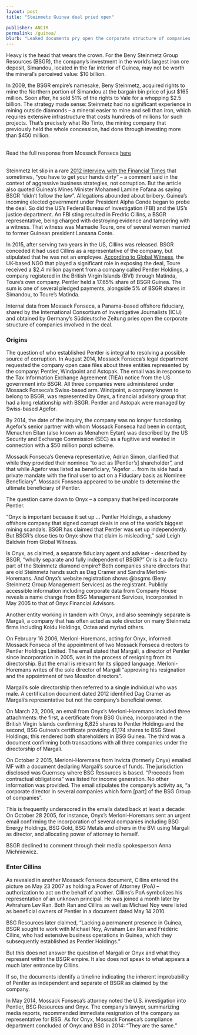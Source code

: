 ```yaml
---
layout: post
title: "Steinmetz Guinea deal pried open"

publisher: ANCIR
permalink: /guinea/
blurb: "Leaked documents pry open the corporate structure of companies involved in a mining rights scandal in Guinea."
---
```


Heavy is the head that wears the crown. For the Beny Steinmetz Group Resources (BSGR), the company’s investment in the world’s largest iron ore deposit, Simandou, located in the far interior of Guinea, may not be worth the mineral’s perceived value: $10 billion.
 
In 2009, the BSGR empire’s namesake, Beny Steinmetz, acquired rights to mine the Northern portion of Simandou at the bargain bin price of just $165 million. Soon after, he sold 51% of the rights to Vale for a whopping $2.5 billion. The strategy made sense: Steinmetz had no significant experience in mining outside diamonds – a mineral easier to mine and sell than iron, which requires extensive infrastructure that costs hundreds of millions for such projects. That’s precisely what Rio Tinto, the mining company that previously held the whole concession, had done through investing more than $450 million.

<br/>
<div class="panel panel-default">
  <div class="panel-heading">
  Read the full response from Mossack Fonseca <a href="https://sourceafrica.net/documents/***REMOVED***.html" target="_blank">here</a>
  </div>
</div>
<br/>

Steinmetz let slip in a rare [2012 interview with the Financial Times](http://www.ft.com/intl/cms/s/0/c2df0cca-562a-11e1-a328-00144feabdc0.html) that sometimes, “you have to get your hands dirty” – a comment said in the context of aggressive business strategies, not corruption. But the article also quoted Guinea’s Mines Minister Mohamed Lamine Fofana as saying BSGR “didn’t follow the law”. Allegations abounded about bribery.  Guinea’s incoming elected government under President Alpha Conde began to probe the deal. So did the US’s Federal Bureau of Investigation (FBI) and the US’s justice department. An FBI sting resulted in Fredric Cillins, a BSGR representative, being charged with destroying evidence and tampering with a witness. That witness was Mamadie Toure, one of several women married to former Guinean president Lansana Conte.

In 2015, after serving two years in the US, Cillins was released. BSGR conceded it had used Cillins as a representative of the company, but stipulated that he was not an employee. [According to Global Witness](https://www.globalwitness.org/en-gb/archive/damning-video-and-contracts-show-bsgr-was-lying-guinea-mining-scandal/), the UK-based NGO that played a significant role in exposing the deal, Toure received a $2.4 million payment from a company called Pentler Holdings, a company registered in the British Virgin Islands (BVI) through Matinda, Toure’s own company. Pentler held a 17.65% share of BSGR Guinea. The sum is one of several pledged payments, alongside 5% of BSGR shares in Simandou, to Toure’s Matinda.

Internal data from Mossack Fonseca, a Panama-based offshore fiduciary, shared by the International Consortium of Investigative Journalists (ICIJ) and obtained by Germany’s Süddeutsche Zeitung pries open the corporate structure of companies involved in the deal.

### Origins

The question of who established Pentler is integral to resolving a possible source of corruption. In August 2014, Mossack Fonseca’s legal department requested the company open case files about three entities represented by the company: Pentler, Windpoint and Astopak. The email was in response to the Tax Information Exchange Agreement (TIEA) notice from the US government into BSGR. All three companies were administered under Mossack Fonseca’s Swiss-based arm. Windpoint, a company known to belong to BSGR, was represented by Onyx, a financial advisory group that had a long relationship with BSGR. Pentler and Astopak were managed by Swiss-based Agefor. 

By 2014, the date of the inquiry, the company was no longer functioning. Agefor’s senior partner with whom Mossack Fonseca had been in contact, Menachen Eitan (also known as Menahem Eytan) was described by the US Security and Exchange Commission (SEC) as a fugitive and wanted in connection with a $50 million ponzi scheme.
 
Mossack Fonseca’s Geneva representative, Adrian Simon, clarified that while they provided their nominee “to act as [Pentler’s] shareholder”, and that while Agefor was listed as beneficiary, “Agefor … from its side had a private mandate with the final user to act on a Fiduciary basis as Nominee Beneficiary”. Mossack Fonseca appeared to be unable to determine the ultimate beneficiary of Pentler.

The question came down to Onyx – a company that helped incorporate Pentler.
  
“Onyx is important because it set up … Pentler Holdings, a shadowy offshore company that signed corrupt deals in one of the world’s biggest mining scandals. BSGR has claimed that Pentler was set up independently. But BSGR’s close ties to Onyx show that claim is misleading,” said Leigh Baldwin from Global Witness.
   
Is Onyx, as claimed, a separate fiduciary agent and adviser - described by BSGR, “wholly separate and fully independent of BSGR?” Or is it a de facto part of the Steinmetz diamond empire? Both companies share directors that are old Steinmetz hands such as Dag Cramer and Sandra Merloni-Horemans. And Onyx’s website registration shows @bsgms (Beny Steinmetz Group Management Services) as the registrant. Publicly accessible information including corporate data from Company House reveals a name change from BSG Management Services, incorporated in May 2005 to that of Onyx Financial Advisors.

Another entity working in tandem with Onyx, and also seemingly separate is Margali, a company that has often acted as sole director on many Steinmetz firms including Koidu Holdings, Octea and myriad others.

On February 16 2006, Merloni-Horemans, acting for Onyx, informed Mossack Fonseca of the appointment of two Mossack Fonseca directors to Pentler Holdings Limited. The email stated that Margali, a director of Pentler since incorporation in 2005, was in the process of resigning from its directorship. But the email is relevant for its slipped language. Merloni-Horemans writes of the sole director of Margali “approving his resignation and the appointment of two Mossfon directors”.

Margali’s sole directorship then referred to a single individual who was male. A certification document dated 2012 identified Dag Cramer as Margali’s representative but not the company’s beneficial owner. 

On March 23, 2006, an email from Onyx’s Merloni-Horemans included three attachments: the first, a certificate from BSG Guinea, incorporated in the British Virgin Islands confirming 8,825 shares to Pentler Holdings and the second, BSG Guinea’s certificate providing 41,174 shares to BSG Steel Holdings; this rendered both shareholders in BSG Guinea. The third was a document confirming both transactions with all three companies under the directorship of Margali.

On October 2 2015, Merloni-Horemans from Invicta (formerly Onyx) emailed MF with a document declaring Margali’s source of funds. The jurisdiction disclosed was Guernsey where BSG Resources is based. “Proceeds from contractual obligations” was listed for income generation. No other information was provided. The email stipulates the company’s activity as, “a corporate director in several companies which form [part] of the BSG Group of companies”.
    
This is frequently underscored in the emails dated back at least a decade: On October 28 2005, for instance, Onyx’s Merloni-Horemans sent an urgent email confirming the incorporation of several companies including BSG Energy Holdings, BSG Gold, BSG Metals and others in the BVI using Margali as director, and allocating power of attorney to herself.
     
BSGR declined to comment through their media spokesperson Anna Michniewicz.

### Enter Cillins

As revealed in another Mossack Fonseca document, Cillins entered the picture on May 23 2007 as holding a Power of Attorney (PoA) – authorization to act on the behalf of another. Cillins’s PoA symbolizes his representation of an unknown principal. He was joined a month later by Avhraham Lev Ran. Both Ran and Cillins as well as Michael Noy were listed as beneficial owners of Pentler in a document dated May 14 2010.

BSG Resources later claimed, “Lacking a permanent presence in Guinea, BSGR sought to work with Michael Noy, Avraham Lev Ran and Frédéric Cilins, who had extensive business operations in Guinea, which they subsequently established as Pentler Holdings.”

But this does not answer the question of Margali or Onyx and what they represent within the BSGR empire. It also does not speak to what appears a much later entrance by Cillins. 

If so, the documents identify a timeline indicating the inherent improbability of Pentler as independent and separate of BSGR as claimed by the company. 

In May 2014, Mossack Fonseca’s attorney noted the U.S. investigation into Pentler, BSG Resources and Onyx. The company’s lawyer, summarizing media reports, recommended immediate resignation of the company as representative for BSG. As for Onyx, Mossack Fonseca’s compliance department concluded of Onyx and BSG in 2014: “They are the same.”
